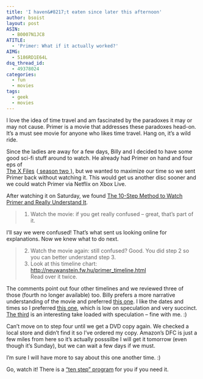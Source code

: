 ```yaml
---
title: 'I haven&#8217;t eaten since later this afternoon'
author: bsoist
layout: post
ASIN:
  - B0007N1JC8
ATITLE:
  - 'Primer: What if it actually worked?'
AIMG:
  - 5186RD1E64L
dsq_thread_id:
  - 49378024
categories:
  - fun
  - movies
tags:
  - geek
  - movies
---
```

I love the idea of time travel and am fascinated by the paradoxes it may or may not cause. Primer is a movie that addresses these paradoxes head-on. It&#8217;s a must see movie for anyone who likes time travel. Hang on, it&#8217;s a wild ride. 

Since the ladies are away for a few days, Billy and I decided to have some good sci-fi stuff around to watch. He already had Primer on hand and four eps of  
[The X Files][1]<img src="http://www.assoc-amazon.com/e/ir?t=weifyoasme-20&#038;l=as2&#038;o=1&#038;a=B000UZDO5I" width="1" height="1" border="0" alt="" style="border:none !important; margin:0px !important;" /> ([ season two ][2]<img src="http://www.assoc-amazon.com/e/ir?t=weifyoasme-20&#038;l=as2&#038;o=1&#038;a=B000BOH98G" width="1" height="1" border="0" alt="" style="border:none !important; margin:0px !important;" />), but we wanted to maximize our time so we sent Primer back without watching it. This would get us another disc sooner and we could watch Primer via Netflix on Xbox Live. 

After watching it on Saturday, we found [The 10-Step Method to Watch Primer and Really Understand It][3]. 

> 1. Watch the movie: if you get really confused &#8211; great, that&#8217;s part of it. 

I&#8217;ll say we were confused! That&#8217;s what sent us looking online for explanations. Now we knew what to do next.

> 2. Watch the movie again: still confused? Good. You did step 2 so you can better understand step 3.  
> 3. Look at this timeline chart: <http://neuwanstein.fw.hu/primer_timeline.html>  
> Read over it twice. 

The comments point out four other timelines and we reviewed three of those (fourth no longer available) too. Billy prefers a more narrative understanding of the movie and preferred [this one][4]. I like the dates and times so I preferred [this one][5], which is low on speculation and very succinct. [The third][6] is an interesting take loaded with speculation &#8211; fine with me. :)

Can&#8217;t move on to step four until we get a DVD copy again. We checked a local store and didn&#8217;t find it so I&#8217;ve ordered my copy. Amazon&#8217;s DFC is just a few miles from here so it&#8217;s actually posssilbe I will get it tomorrow (even though it&#8217;s Sunday), but we can wait a few days if we must.

I&#8217;m sure I will have more to say about this one another time. :)

Go, watch it! There is a [&#8220;ten step&#8221; program][7] for you if you need it.

 [1]: http://www.amazon.com/gp/product/B000UZDO5I?ie=UTF8&#038;tag=weifyoasme-20&#038;linkCode=as2&#038;camp=1789&#038;creative=390957&#038;creativeASIN=B000UZDO5I
 [2]: http://www.amazon.com/gp/product/B000BOH98G?ie=UTF8&#038;tag=weifyoasme-20&#038;linkCode=as2&#038;camp=1789&#038;creative=390957&#038;creativeASIN=B000BOH98G
 [3]: http://primermovie.com/phpBB2/viewtopic.php?t=1003
 [4]: http://primermovie.com/phpBB2/viewtopic.php?t=344
 [5]: http://primermovie.com/phpBB2/viewtopic.php?t=1130
 [6]: http://primermovie.com/phpBB2/viewtopic.php?t=1116
 [7]: http://www.primermovie.com/phpBB2/viewtopic.php?p=4206638&#038;sid=9ad916bbdfcd11fb2cd3587c2a554118
